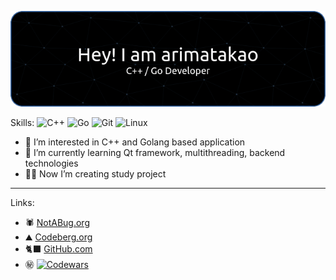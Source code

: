 ![arimatakao](https://raw.githubusercontent.com/arimatakao/arimatakao/main/header.png)

Skills: ![C++](https://img.shields.io/badge/C%2B%2B-00599C?style=for-the-badge&logo=c%2B%2B&logoColor=white) ![Go](https://img.shields.io/badge/Go-00ADD8?style=for-the-badge&logo=go&logoColor=white) ![Git](https://img.shields.io/badge/GIT-E44C30?style=for-the-badge&logo=git&logoColor=white) ![Linux](https://img.shields.io/badge/Linux-FCC624?style=for-the-badge&logo=linux&logoColor=black)

- 👀 I’m interested in C++ and Golang based application
- 🌱 I’m currently learning Qt framework, multithreading, backend technologies
- 🧑‍💻 Now I’m creating study project

------

Links:

- 🕷️ [NotABug.org](https://notabug.org/arimatakao)
- ⛰️ [Codeberg.org](https://codeberg.org/arimatakao)
- 🐈‍⬛ [GitHub.com](https://github.com/arimatakao)
- ㊙️ <a href="https://www.codewars.com/users/glatbonde">![Codewars](https://img.shields.io/badge/Codewars-B1361E?style=for-the-badge&logo=Codewars&logoColor=white)</a>
